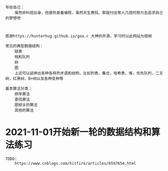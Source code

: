     写给自己：
        虽然非科班出身，但是热爱着编程，虽然天生愚钝，那就付出常人几倍的努力去追求自己的梦想吧
        
#
    感谢https://hunterhug.github.io/goa.c 大神的开源，学习时以此网站为提纲
    
    常见的典型数据结构：
        链表
        栈和队列
        树
        图
        上述可以延伸出各种各样的术语和结构，比如列表，集合，哈希表，堆，优先队列，二叉树，红黑树，B+树以及各种变种等
        
    基本算法分类：
        排序算法
        查找算法
        图相关的算法
        其他的算法
        
# 2021-11-01开始新一轮的数据结构和算法练习
    TODO:
        https://www.cnblogs.com/hitfire/articles/6597654.html